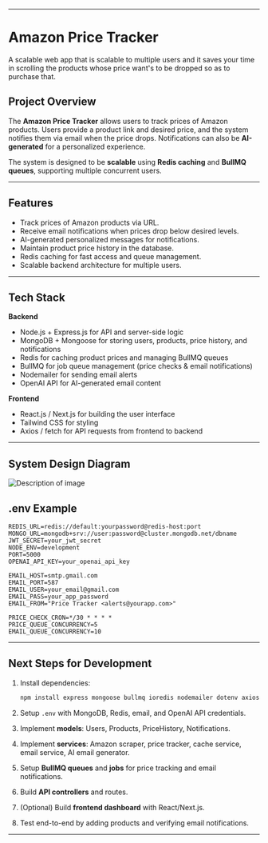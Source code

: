 

---

# **Amazon Price Tracker**
A scalable web app that is scalable to multiple users and it saves your time in scrolling the products whose price want's to be dropped so as to purchase that. 
## **Project Overview**

The **Amazon Price Tracker** allows users to track prices of Amazon products. Users provide a product link and desired price, and the system notifies them via email when the price drops. Notifications can also be **AI-generated** for a personalized experience.

The system is designed to be **scalable** using **Redis caching** and **BullMQ queues**, supporting multiple concurrent users.

---

## **Features**

* Track prices of Amazon products via URL.
* Receive email notifications when prices drop below desired levels.
* AI-generated personalized messages for notifications.
* Maintain product price history in the database.
* Redis caching for fast access and queue management.
* Scalable backend architecture for multiple users.

---

## **Tech Stack**

**Backend**

* Node.js + Express.js for API and server-side logic
* MongoDB + Mongoose for storing users, products, price history, and notifications
* Redis for caching product prices and managing BullMQ queues
* BullMQ for job queue management (price checks & email notifications)
* Nodemailer for sending email alerts
* OpenAI API for AI-generated email content

**Frontend**

* React.js / Next.js for building the user interface
* Tailwind CSS for styling
* Axios / fetch for API requests from frontend to backend

---

## **System Design Diagram**

![Description of image](https://chatgpt.com/s/m_68a72616c8ac81919f2a0fd124ccbe6f)

## **.env Example**

```env
REDIS_URL=redis://default:yourpassword@redis-host:port
MONGO_URL=mongodb+srv://user:password@cluster.mongodb.net/dbname
JWT_SECRET=your_jwt_secret
NODE_ENV=development
PORT=5000
OPENAI_API_KEY=your_openai_api_key

EMAIL_HOST=smtp.gmail.com
EMAIL_PORT=587
EMAIL_USER=your_email@gmail.com
EMAIL_PASS=your_app_password
EMAIL_FROM="Price Tracker <alerts@yourapp.com>"

PRICE_CHECK_CRON=*/30 * * * *      
PRICE_QUEUE_CONCURRENCY=5
EMAIL_QUEUE_CONCURRENCY=10
```

---

## **Next Steps for Development**

1. Install dependencies:

   ```bash
   npm install express mongoose bullmq ioredis nodemailer dotenv axios
   ```
2. Setup `.env` with MongoDB, Redis, email, and OpenAI API credentials.
3. Implement **models**: Users, Products, PriceHistory, Notifications.
4. Implement **services**: Amazon scraper, price tracker, cache service, email service, AI email generator.
5. Setup **BullMQ queues** and **jobs** for price tracking and email notifications.
6. Build **API controllers** and routes.
7. (Optional) Build **frontend dashboard** with React/Next.js.
8. Test end-to-end by adding products and verifying email notifications.

---

